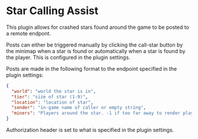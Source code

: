 # Star Calling Assist
This plugin allows for crashed stars found around the game to be posted to a remote endpont.

Posts can either be triggered manually by clicking the call-star button by the minimap when a star is found or automatically when a star is found by the player. This is configured in the plugin settings.

Posts are made in the following format to the endpoint specified in the plugin settings:
```json
{
  "world": "world the star is in",
  "tier": "size of star (1-9)",
  "location": "location of star",
  "sender": "in-game name of caller or empty string",
  "miners": "Players around the star. -1 if too far away to render players"
}
```
Authorization header is set to what is specified in the plugin settings.